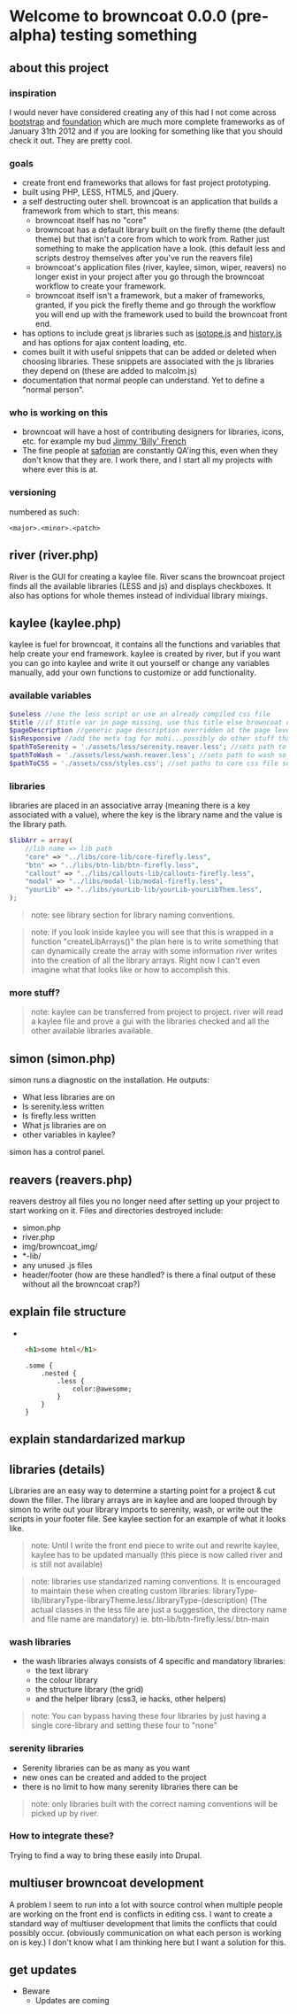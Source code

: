 Welcome to browncoat 0.0.0 (pre-alpha) testing something
==================


## about this project

### inspiration

I would never have considered creating any of this had I not come across [bootstrap](http://twitter.github.com/bootstrap/index.html) and [foundation](http://foundation.zurb.com/) which are much more complete frameworks as of January 31th 2012 and if you are looking for something like that you should check it out. They are pretty cool. 

### goals

- create front end frameworks that allows for fast project prototyping.
- built using PHP, LESS, HTML5, and jQuery.
- a self destructing outer shell. browncoat is an application that builds a framework from which to start, this means:
	- browncoat itself has no "core" 
	- browncoat has a default library built on the firefly theme (the default theme) but that isn't a core from which to work from. Rather just something to make the application have a look. (this default less and scripts destroy themselves after you've run the reavers file)
	- browncoat's application files (river, kaylee, simon, wiper, reavers) no longer exist in your project after you go through the browncoat workflow to create your framework.
	- browncoat itself isn't a framework, but a maker of frameworks, granted, if you pick the firefly theme and go through the workflow you will end up with the framework used to build the browncoat front end.
- has options to include great js libraries such as [isotope.js](http://isotope.metafizzy.co/) and [history.js]( https://github.com/balupton/History.js/) and has options for ajax content loading, etc.
- comes built it with useful snippets that can be added or deleted when choosing libraries. These snippets are associated with the js libraries they depend on (these are added to malcolm.js) 
- documentation that normal people can understand. Yet to define a "normal person".

### who is working on this
- browncoat will have a host of contributing designers for libraries, icons, etc. for example my bud [Jimmy 'Billy' French](http://billyfrench.com) 
- The fine people at [saforian](http://saforian.com) are constantly QA'ing this, even when they don't know that they are. I work there, and I start all my projects with where ever this is at.

### versioning
numbered as such:

```
<major>.<minor>.<patch>
```

## river (river.php)
River is the GUI for creating a kaylee file. River scans the browncoat project finds all the available libraries (LESS and js) and displays checkboxes. It also has options for whole themes instead of individual library mixings. 

## kaylee (kaylee.php)

kaylee is fuel for browncoat, it contains all the functions and variables that help create your end framework. kaylee is created by river, but if you want you can go into kaylee and write it out yourself or change any variables manually, add your own functions to customize or add functionality.

### available variables

``` PHP
$useless //use the less script or use an already compiled css file
$title //if $title var in page missing, use this title else browncoat default is used
$pageDescription //generic page description overridden at the page level
$isResponsive //add the meta tag for mobi...possibly do other stuff that I haven't decided yet
$pathToSerenity = './assets/less/serenity.reaver.less'; //sets path to serenity so wipers can wipe them and simon can write them
$pathToWash = './assets/less/wash.reaver.less'; //sets path to wash so wipers can wipe them and simon can write them
$pathToCSS = './assets/css/styles.css'; //set paths to core css file so wiper can wipe it and simon can write it
```
### libraries

libraries are placed in an associative array (meaning there is a key associated with a value), where the key is the library name and the value is the library path.

``` PHP
$libArr = array(
	//lib name => lib path
	"core" => "../libs/core-lib/core-firefly.less",
	"btn" => "../libs/btn-lib/btn-firefly.less",
	"callout" => "../libs/callouts-lib/callouts-firefly.less",
	"modal" => "../libs/modal-lib/modal-firefly.less",
	"yourLib" => "../libs/yourLib-lib/yourLib-yourLibThem.less",
);
```
> note: see library section for library naming conventions.

> note: if you look inside kaylee you will see that this is wrapped in a function "createLibArrays()" the plan here is to write something that can dynamically create the array with some information river writes into the creation of all the library arrays. Right now I can't even imagine what that looks like or how to accomplish this.

### more stuff?

> note: kaylee can be transferred from project to project. river will read a kaylee file and prove a gui with the libraries checked and all the other available libraries available.


## simon (simon.php)
simon runs a diagnostic on the installation. He outputs:

- What less libraries are on
- Is serenity.less written
- Is firefly.less written
- What js libraries are on
- other variables in kaylee?

simon has a control panel.

## reavers (reavers.php)
reavers destroy all files you no longer need after setting up your project to start working on it. Files and directories destroyed include:

- simon.php
- river.php
- img/browncoat_img/
- *-lib/
- any unused .js files
- header/footer (how are these handled? is there a final output of these without all the browncoat crap?)

## explain file structure

-

``` html
	<h1>some html</h1>
```
``` less
	.some {
		.nested {
			.less {
				color:@awesome;
			}
		}
	}
```

## explain standardarized markup

## libraries (details)
Libraries are an easy way to determine a starting point for a project & cut down the filler. The library arrays are in kaylee and are looped through by simon to write out your library imports to serenity, wash, or write out the scripts in your footer file. See kaylee section for an example of what it looks like.

> note: Until I write the front end piece to write out and rewrite kaylee, kaylee has to be updated manually (this piece is now called river and is still not available)

> note: libraries use standarized naming conventions. It is encouraged to maintain these when creating custom libraries: libraryType-lib/libraryType-libraryTheme.less/.libraryType-(description) (The actual classes in the less file are just a suggestion, the directory name and file name are mandatory) ie. btn-lib/btn-firefly.less/.btn-main 

### wash libraries

- the wash libraries always consists of 4 specific and mandatory libraries:
	- the text library
	- the colour library
	- the structure library (the grid)
	- and the helper library (css3, ie hacks, other helpers)

> note: You can bypass having these four libraries by just having a single core-library and setting these four to "none" 

### serenity libraries

- Serenity libraries can be as many as you want
- new ones can be created and added to the project
- there is no limit to how many serenity libraries there can be

> note: only libraries built with the correct naming conventions will be picked up by river. 

### How to integrate these?

Trying to find a way to bring these easily into Drupal.

## multiuser browncoat development

A problem I seem to run into a lot with source control when multiple people are working on the front end is conflicts in editing css. I want to create a standard way of multiuser development that limits the conflicts that could possibly occur. (obviously communication on what each person is working on is key.) I don't know what I am thinking here but I want a solution for this.

## get updates

- Beware
	- Updates are coming



